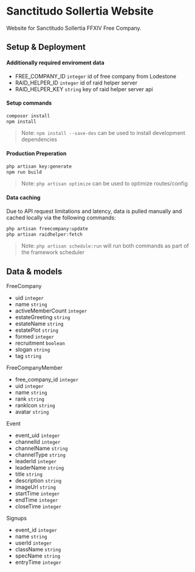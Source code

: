 # Sanctitudo Sollertia Website 
Website for Sanctitudo Sollertia FFXIV Free Company.
## Setup & Deployment
#### Additionally required enviroment data

- FREE_COMPANY_ID `integer` id of free company from Lodestone
- RAID_HELPER_ID `integer` id of raid helper server 
- RAID_HELPER_KEY `string` key of raid helper server api

#### Setup commands
```sh
composor install
npm install
```
> Note: `npm install --save-dev` can be used to install development dependencies

#### Production Preperation
```sh
php artisan key:generate
npm run build
```
> Note: `php artisan optimize` can be used to optimize routes/config
#### Data caching

Due to API request limitations and latency, data is pulled manually and cached locally via the following commands:

```sh
php artisan freecompany:update
php artisan raidhelper:fetch
```

> Note: `php artisan schedule:run` will run both commands as part of the framework scheduler

## Data & models

FreeCompany
- uid `integer`
- name `string`
- activeMemberCount `integer`
- estateGreeting `string`
- estateName `string`
- estatePlot `string`
- formed `integer`
- recruitment `boolean`
- slogan `string`
- tag `string`

FreeCompanyMember
- free_company_id `integer`
- uid `integer`
- name `string`
- rank `string`
- rankIcon `string`
- avatar `string`

Event
- event_uid `integer`
- channelId `integer`
- channelName `string`
- channelType `string`
- leaderId `integer`
- leaderName `string`
- title `string`
- description `string`
- imageUrl `string`
- startTime `integer`
- endTime `integer`
- closeTime `integer`

Signups
- event_id `integer`
- name `string`
- userId `integer`
- className `string`
- specName `string`
- entryTime `integer`